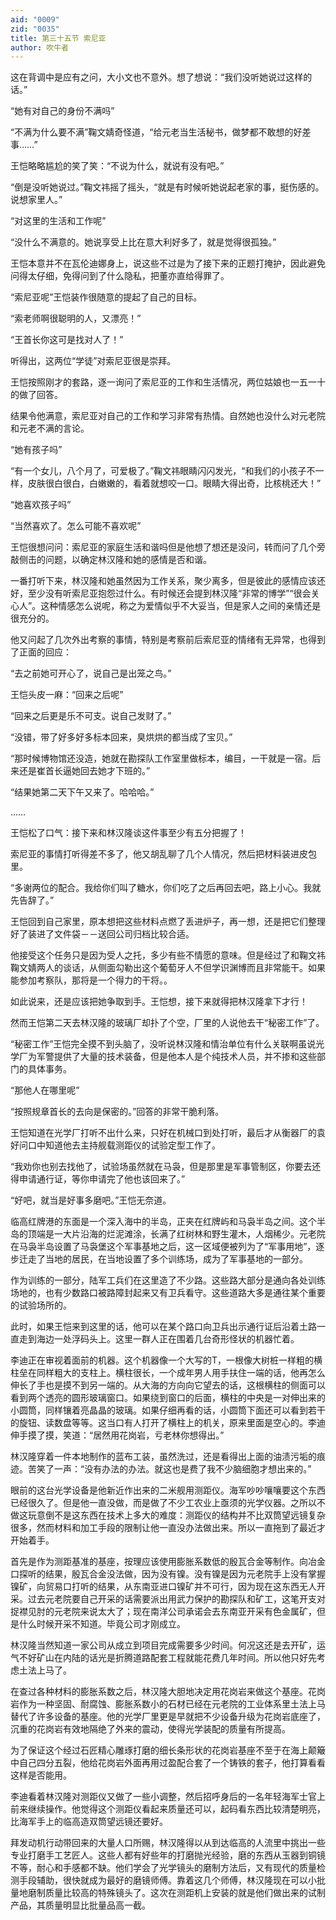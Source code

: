 ```yaml
---
aid: "0009"
zid: "0035"
title: 第三十五节 索尼亚
author: 吹牛者
---
```


这在背调中是应有之问，大小文也不意外。想了想说：“我们没听她说过这样的话。”

“她有对自己的身份不满吗”

“不满为什么要不满”鞠文婧奇怪道，“给元老当生活秘书，做梦都不敢想的好差事……”

王恺略略尴尬的笑了笑：“不说为什么，就说有没有吧。”

“倒是没听她说过。”鞠文祎摇了摇头，“就是有时候听她说起老家的事，挺伤感的。说想家里人。”

“对这里的生活和工作呢”

“没什么不满意的。她说享受上比在意大利好多了，就是觉得很孤独。”

王恺本意并不在瓦伦迪娜身上，说这些不过是为了接下来的正题打掩护，因此避免问得太仔细，免得问到了什么隐私，把董亦直给得罪了。

“索尼亚呢”王恺装作很随意的提起了自己的目标。

“索老师啊很聪明的人，又漂亮！”

“王首长你这可是找对人了！”

听得出，这两位“学徒”对索尼亚很是崇拜。

王恺按照刚才的套路，逐一询问了索尼亚的工作和生活情况，两位姑娘也一五一十的做了回答。

结果令他满意，索尼亚对自己的工作和学习非常有热情。自然她也没什么对元老院和元老不满的言论。

“她有孩子吗”

“有一个女儿，八个月了，可爱极了。”鞠文祎眼睛闪闪发光，“和我们的小孩子不一样，皮肤很白很白，白嫩嫩的，看着就想咬一口。眼睛大得出奇，比核桃还大！”



“她喜欢孩子吗”

“当然喜欢了。怎么可能不喜欢呢”

王恺很想问问：索尼亚的家庭生活和谐吗但是他想了想还是没问，转而问了几个旁敲侧击的问题，以确定林汉隆和她的感情是否和谐。

一番打听下来，林汉隆和她虽然因为工作关系，聚少离多，但是彼此的感情应该还好，至少没有听索尼亚抱怨过什么。有时候还会提到林汉隆“非常的博学”“很会关心人”。这种情感怎么说呢，称之为爱情似乎不大妥当，但是家人之间的亲情还是很充分的。

他又问起了几次外出考察的事情，特别是考察前后索尼亚的情绪有无异常，也得到了正面的回应：

“去之前她可开心了，说自己是出笼之鸟。”

王恺头皮一麻：“回来之后呢”

“回来之后更是乐不可支。说自己发财了。”

“没错，带了好多好多标本回来，臭烘烘的都当成了宝贝。”

“那时候博物馆还没造，她就在勘探队工作室里做标本，编目，一干就是一宿。后来还是崔首长逼她回去她才下班的。”

“结果她第二天下午又来了。哈哈哈。”

……

王恺松了口气：接下来和林汉隆谈这件事至少有五分把握了！

索尼亚的事情打听得差不多了，他又胡乱聊了几个人情况，然后把材料装进皮包里。

“多谢两位的配合。我给你们叫了糖水，你们吃了之后再回去吧，路上小心。我就先告辞了。”

王恺回到自己家里，原本想把这些材料点燃了丢进炉子，再一想，还是把它们整理好了装进了文件袋－－送回公司归档比较合适。

他接受这个任务只是因为受人之托，多少有些不情愿的意味。但是经过了和鞠文祎鞠文婧两人的谈话，从侧面勾勒出这个葡萄牙人不但学识渊博而且非常能干。如果能参加考察队，那将是一个得力的干将。。

如此说来，还是应该把她争取到手。王恺想，接下来就得把林汉隆拿下才行！

然而王恺第二天去林汉隆的玻璃厂却扑了个空，厂里的人说他去干“秘密工作”了。

“秘密工作”王恺完全摸不到头脑了，没听说林汉隆和情治单位有什么关联啊虽说光学厂为军警提供了大量的技术装备，但是他本人是个纯技术人员，并不掺和这些部门的具体事务。

“那他人在哪里呢”

“按照规章首长的去向是保密的。”回答的非常干脆利落。

王恺知道在光学厂打听不出什么来，只好在机械口到处打听，最后才从衡器厂的袁好问口中知道他去主持舰载测距仪的试验定型工作了。

“我劝你也别去找他了，试验场虽然就在马袅，但是那里是军事管制区，你要去还得申请通行证，等你申请完了他也该回来了。”

“好吧，就当是好事多磨吧。”王恺无奈道。

临高红牌港的东面是一个深入海中的半岛，正夹在红牌屿和马袅半岛之间。这个半岛的顶端是一大片沿海的烂泥滩涂，长满了红树林和野生灌木，人烟稀少。元老院在马袅半岛设置了马袅堡这个军事基地之后，这一区域便被列为了“军事用地”，逐步迁走了当地的居民，在当地设置了多个训练场，成为了军事基地的一部分。

作为训练的一部分，陆军工兵们在这里造了不少路。这些路大部分是通向各处训练场地的，也有少数路口被路障封起来又有卫兵看守。这些道路大多是通往某个重要的试验场所的。

此时，如果王恺来到这里的话，他可以在某个路口向卫兵出示通行证后沿着土路一直走到海边一处浮码头上。这里一群人正在围着几台奇形怪状的机器忙着。

李迪正在审视着面前的机器。这个机器像一个大写的T，一根像大树桩一样粗的横柱垒在同样粗大的支柱上。横柱很长，一个成年男人用手扶住一端的话，他再怎么伸长了手也是摸不到另一端的。从大海的方向向它望去的话，这根横柱的侧面可以看到两个透亮的圆形玻璃窗口。如果绕到窗口的后面，横柱的中央是一对伸出来的小圆筒，同样镶着亮晶晶的玻璃。如果仔细再看的话，小圆筒下面还可以看到若干的旋钮、读数盘等等。这当口有人打开了横柱上的机关，原来里面是空心的。李迪伸手摸了摸，笑道：“居然用花岗岩，亏老林你想得出。”

林汉隆穿着一件本地制作的蓝布工装，虽然洗过，还是看得出上面的油渍污垢的痕迹。苦笑了一声：“没有办法的办法。就这也是费了我不少脑细胞才想出来的。”

眼前的这台光学设备是他新近作出来的二米舰用测距仪。海军吵吵嚷嚷要这个东西已经很久了。但是他一直没做，而是做了不少工农业上亟须的光学仪器。之所以不做这玩意倒不是这东西在技术上多大的难度：测距仪的结构并不比双筒望远镜复杂很多，然而材料和加工手段的限制让他一直没办法做出来。所以一直拖到了最近才开始着手。

首先是作为测距基准的基座，按理应该使用膨胀系数低的殷瓦合金等制作。向冶金口探听的结果，殷瓦合金没法做，因为没有镍。没有镍是因为元老院手上没有掌握镍矿，向贸易口打听的结果，从东南亚进口镍矿并不可行，因为现在这东西无人开采。过去元老院要自己开采的话需要派出用武力保护的勘探队和矿工，这笔开支对捉襟见肘的元老院来说太大了；现在南洋公司承诺会去东南亚开采有色金属矿，但是什么时候开采不知道。毕竟公司才刚成立。

林汉隆当然知道一家公司从成立到项目完成需要多少时间。何况这还是去开矿，运气不好矿山在内陆的话光是折腾道路配套工程就能花费几年时间。所以他只好先考虑土法上马了。

在查过各种材料的膨胀系数之后，林汉隆大胆地决定用花岗岩来做这个基座。花岗岩作为一种坚固、耐腐蚀、膨胀系数小的石材已经在元老院的工业体系里土法上马替代了许多设备的基座。他的光学厂里更是早就把不少设备升级为花岗岩底座了，沉重的花岗岩有效地隔绝了外来的震动，使得光学装配的质量有所提高。

为了保证这个经过石匠精心雕琢打磨的细长条形状的花岗岩基座不至于在海上颠簸中自己四分五裂，他给花岗岩外面再用过盈配合套了一个铸铁的套子，他打算看看这样是否能用。

李迪看着林汉隆对测距仪又做了一些小调整，然后招呼身后的一名年轻海军士官上前来继续操作。他觉得这个测距仪看起来质量还可以，起码看东西比较清楚明亮，比海军手上的临高造双筒望远镜还要好。

拜发动机行动带回来的大量人口所赐，林汉隆得以从到达临高的人流里中挑出一些专业打磨手工艺匠人。这些人都有好些年的打磨抛光经验，磨的东西从玉器到铜镜不等，耐心和手感都不缺。他们学会了光学镜头的磨制方法后，又有现代的质量检测手段辅助，很快就成为最好的磨镜师傅。靠着这几个师傅，林汉隆现在可以小批量地磨制质量比较高的特殊镜头了。这次在测距机上安装的就是他们做出来的试制产品，其质量明显比批量品高一截。

